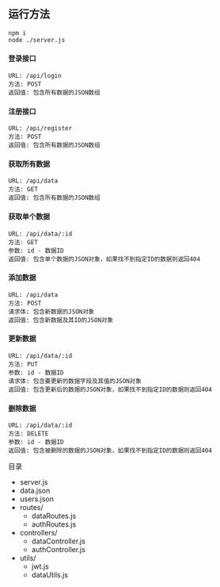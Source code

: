  ## 运行方法
 ```
 npm i
 node ./server.js
 ```
#### 登录接口
```
URL: /api/login
方法: POST
返回值: 包含所有数据的JSON数组
```
#### 注册接口
```
URL: /api/register
方法: POST
返回值: 包含所有数据的JSON数组
```
#### 获取所有数据
```
URL: /api/data
方法: GET
返回值: 包含所有数据的JSON数组
```


#### 获取单个数据
```
URL: /api/data/:id
方法: GET
参数: id - 数据ID
返回值: 包含单个数据的JSON对象，如果找不到指定ID的数据则返回404
```
#### 添加数据
```
URL: /api/data
方法: POST
请求体: 包含新数据的JSON对象
返回值: 包含新数据及其ID的JSON对象
```

#### 更新数据
```
URL: /api/data/:id
方法: PUT
参数: id - 数据ID
请求体: 包含要更新的数据字段及其值的JSON对象
返回值: 包含更新后的数据的JSON对象，如果找不到指定ID的数据则返回404
```

#### 删除数据
```
URL: /api/data/:id
方法: DELETE
参数: id - 数据ID
返回值: 包含被删除的数据的JSON对象，如果找不到指定ID的数据则返回404
```


目录
 - server.js
 - data.json
 - users.json
- routes/
  - dataRoutes.js
  - authRoutes.js
- controllers/
  - dataController.js
  - authController.js
- utils/
  - jwt.js
  - dataUtils.js


 
